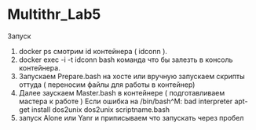 # Multithr_Lab5
Запуск
1) docker ps смотрим id контейнера ( idconn ).
2) docker exec -i -t idconn bash команда что бы залезть в консоль контейнера.
3) Запускаем Prepare.bash на хосте или вручную запускаем скрипты оттуда ( переносим файлы для работы в контейнер)
4) Далее заускаем Master.bash в контейнере ( подготавливаем мастера к работе )
		Если ошибка на /bin/bash^M: bad interpreter
		apt-get install dos2unix
		dos2unix scriptname.bash
5) запуск Alone или Yanr и приписываем что запускать через пробел
